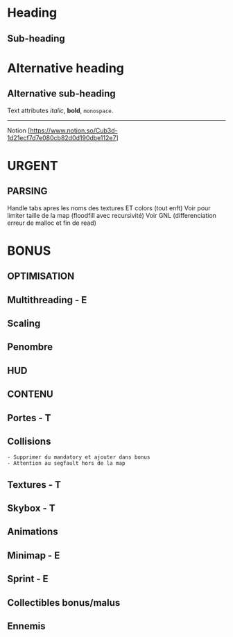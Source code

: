 Heading
=======
Sub-heading
-----------
# Alternative heading
## Alternative sub-heading
Text attributes _italic_, **bold**, `monospace`.

----------------------------------------------------------------------

Notion [https://www.notion.so/Cub3d-1d21ecf7d7e080cb82d0d190dbe112e7]

URGENT
=======
**PARSING**
-----------
Handle tabs apres les noms des textures ET colors (tout enft)
Voir pour limiter taille de la map (floodfill avec recursivité)
Voir GNL (differenciation erreur de malloc et fin de read)

BONUS
=======
**OPTIMISATION**
-----------
## Multithreading - E
## Scaling
## Penombre
## HUD


**CONTENU**
-----------
## Portes - T
## Collisions 
	- Supprimer du mandatory et ajouter dans bonus
	- Attention au segfault hors de la map
## Textures - T
## Skybox - T
## Animations
## Minimap - E
## Sprint - E
## Collectibles bonus/malus
## Ennemis 


